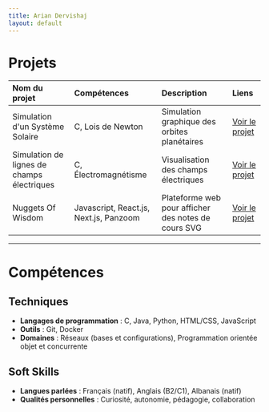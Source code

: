 ```yaml
---
title: Arian Dervishaj
layout: default
---
```


# Projets

| Nom du projet                               | Compétences                              | Description                                      | Liens |
|:--------------------------------------------|:-----------------------------------------|:------------------------------------------------|:------|
| Simulation d'un Système Solaire             | C, Lois de Newton                        | Simulation graphique des orbites planétaires    | [Voir le projet](./projets/systeme-solaire.md)  |
| Simulation de lignes de champs électriques  | C, Électromagnétisme                     | Visualisation des champs électriques | [Voir le projet](./projets/ligne-de-champs.md)  |
| Nuggets Of Wisdom                           | Javascript, React.js, Next.js, Panzoom   | Plateforme web pour afficher des notes de cours SVG | [Voir le projet](./projets/nuggets-of-wisdom.md)  |


---

# Compétences

## Techniques

- **Langages de programmation** : C, Java, Python, HTML/CSS, JavaScript
- **Outils** : Git, Docker
- **Domaines** : Réseaux (bases et configurations), Programmation orientée objet et concurrente

## Soft Skills

- **Langues parlées** : Français (natif), Anglais (B2/C1), Albanais (natif)
- **Qualités personnelles** : Curiosité, autonomie, pédagogie, collaboration
